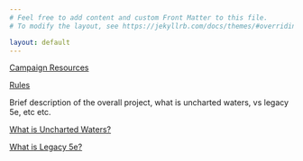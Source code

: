 ```yaml
---
# Feel free to add content and custom Front Matter to this file.
# To modify the layout, see https://jekyllrb.com/docs/themes/#overriding-theme-defaults

layout: default
---
```


[Campaign Resources]({{site.baseurl}}/UnchartedWaters)

[Rules]({{site.baseurl}}/Rules)

Brief description of the overall project, what is uncharted waters, vs legacy 5e, etc etc.

[What is Uncharted Waters?]({{site.baseurl}}/UnchartedWaters/About)

[What is Legacy 5e?]({{site.baseurl}}/Rules/About)